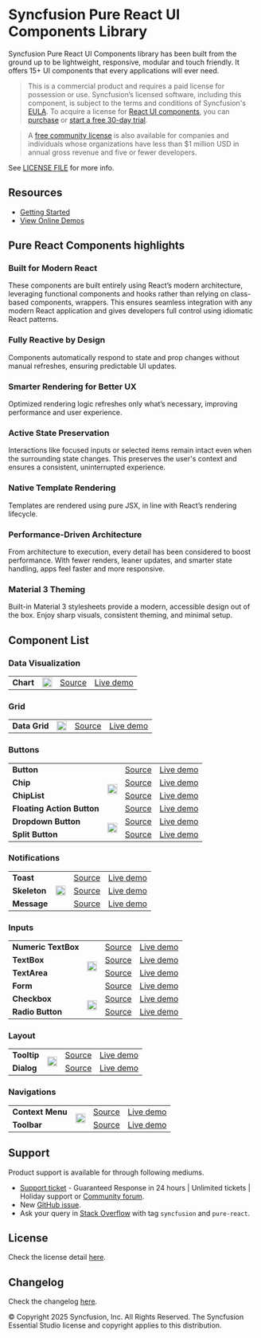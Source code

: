 # Syncfusion Pure React UI Components Library

Syncfusion Pure React UI Components library has been built from the ground up to be lightweight, responsive, modular and touch friendly. It offers 15+ UI components that every applications will ever need.

> This is a commercial product and requires a paid license for possession or use. Syncfusion’s licensed software, including this component, is subject to the terms and conditions of Syncfusion's [EULA](https://www.syncfusion.com/eula/es/). To acquire a license for [React UI components](https://www.syncfusion.com/react-components), you can [purchase](https://www.syncfusion.com/sales/products) or [start a free 30-day trial](https://www.syncfusion.com/account/manage-trials/start-trials).

> A [free community license](https://www.syncfusion.com/products/communitylicense) is also available for companies and individuals whose organizations have less than $1 million USD in annual gross revenue and five or fewer developers.

See [LICENSE FILE](https://github.com/syncfusion/react-ui-components/blob/master/license?utm_source=npm&utm_campaign=notification) for more info.


## Resources
* [Getting Started](https://react.syncfusion.com/overview/introduction)
* [View Online Demos](https://react.syncfusion.com/button)

## Pure React Components highlights

### Built for Modern React
These components are built entirely using React’s modern architecture, leveraging functional components and hooks rather than relying on class-based components, wrappers. This ensures seamless integration with any modern React application and gives developers full control using idiomatic React patterns.
 
### Fully Reactive by Design
Components automatically respond to state and prop changes without manual refreshes, ensuring predictable UI updates.
 
### Smarter Rendering for Better UX
Optimized rendering logic refreshes only what’s necessary, improving performance and user experience.
 
### Active State Preservation
Interactions like focused inputs or selected items remain intact even when the surrounding state changes. This preserves the user's context and ensures a consistent, uninterrupted experience.
 
### Native Template Rendering
Templates are rendered using pure JSX, in line with React’s rendering lifecycle.
 
### Performance-Driven Architecture
From architecture to execution, every detail has been considered to boost performance. With fewer renders, leaner updates, and smarter state handling, apps feel faster and more responsive.
 
### Material 3 Theming
Built-in Material 3 stylesheets provide a modern, accessible design out of the box. Enjoy sharp visuals, consistent theming, and minimal setup.

## Component List

### Data Visualization

<table>
   <tr>
       <td>
           <b>Chart</b>
       </td>
        <td rowspan="1">
           <a href="https://www.npmjs.com/package/@syncfusion/react-charts"><img src="https://ej2.syncfusion.com/github/images/npm-logo.png" alt="npm package @syncfusion/react-charts" title="@syncfusion/react-charts" style="height:20px;" />
       </td>
       <td>
           <a href="components/charts/src/chart">Source</a>
       </td>
       <td>
           <a href="https://react.syncfusion.com/chart/overview">Live demo</a>
       </td>
   </tr>
</table>

### Grid

<table>
   <tr>
       <td>
           <b>Data Grid</b>
       </td>
        <td rowspan="1">
           <a href="https://www.npmjs.com/package/@syncfusion/react-grid"><img src="https://ej2.syncfusion.com/github/images/npm-logo.png" alt="npm package @syncfusion/react-grid" title="@syncfusion/react-grid" style="height:20px;" />
       </td>
       <td>
           <a href="components/grid/src/grid">Source</a>
       </td>
       <td>
           <a href="https://react.syncfusion.com/data-grid/overview">Live demo</a>
       </td>
   </tr>
</table>


### Buttons

<table>
      <tr>
       <td>
           <b>Button</b>
       </td>
        <td rowspan="4">
           <a href="https://www.npmjs.com/package/@syncfusion/react-buttons"><img src="https://ej2.syncfusion.com/github/images/npm-logo.png" alt="npm package @syncfusion/react-buttons" title="@syncfusion/react-buttons" style="height:20px;" />
       </td>
       <td>
           <a href="components/buttons/src/button">Source</a>
       </td>
       <td>
           <a href="https://react.syncfusion.com/button">Live demo</a>
       </td>
   </tr>
   <tr>
       <td>
           <b>Chip</b>
       </td>
       <td>
           <a href="components/buttons/src/chip">Source</a>
       </td>
       <td>
           <a href="https://react.syncfusion.com/chip">Live demo</a>
       </td>
   </tr>
   <tr>
       <td>
           <b>ChipList</b>
       </td>
       <td>
           <a href="components/buttons/src/chipList">Source</a>
       </td>
       <td>
           <a href="https://react.syncfusion.com/chiplist">Live demo</a>
       </td>
   </tr>
   <tr>
       <td>
           <b>Floating Action Button</b>
       </td>
       <td>
           <a href="components/buttons/src/floating-action-button">Source</a>
       </td>
       <td>
           <a href="https://react.syncfusion.com/floating-action-button">Live demo</a>
       </td>
   </tr>
   <tr>
       <td>
          <b>Dropdown Button</b>
       </td>
        <td rowspan="2">
           <a href="https://www.npmjs.com/package/@syncfusion/react-splitbuttons"><img src="https://ej2.syncfusion.com/github/images/npm-logo.png" alt="npm package @syncfusion/react-splitbuttons" title="@syncfusion/react-splitbuttons" style="height:20px;" />
       </td>
       <td>
           <a href="components/splitbuttons/src/dropdown-button">Source</a>
       </td>
       <td>
           <a href="https://react.syncfusion.com/dropdown-button">Live demo</a>
       </td>
   </tr>
   <tr>
       <td>
          <b>Split Button</b>
       </td>
       <td>
           <a href="components/splitbuttons/src/split-button">Source</a>
       </td>
       <td>
           <a href="https://react.syncfusion.com/split-button">Live demo</a>
       </td>
   </tr>
</table>

### Notifications

<table>
   <tr>
       <td>
           <b>Toast</b>
       </td>
        <td rowspan="3">
           <a href="https://www.npmjs.com/package/@syncfusion/react-notifications"><img src="https://ej2.syncfusion.com/github/images/npm-logo.png" alt="npm package @syncfusion/react-notifications" title="@syncfusion/react-notifications" style="height:20px;" />
       </td>
       <td>
           <a href="components/notifications/src/toast">Source</a>
       </td>
       <td>
           <a href="https://react.syncfusion.com/toast">Live demo</a>
       </td>
   </tr>
   <tr>
       <td>
          <b>Skeleton</b>
       </td>
       <td>
           <a href="components/notifications/src/skeleton">Source</a>
       </td>
       <td>
           <a href="https://react.syncfusion.com/skeleton">Live demo</a>
       </td>
   </tr>
   <tr>
       <td>
          <b>Message</b>
       </td>
       <td>
           <a href="components/notifications/src/message">Source</a>
       </td>
       <td>
           <a href="https://react.syncfusion.com/message">Live demo</a>
       </td>
   </tr>
</table>

### Inputs

<table>
   <tr>
       <td>
           <b>Numeric TextBox</b>
       </td>
        <td rowspan="4">
           <a href="https://www.npmjs.com/package/@syncfusion/react-inputs"><img src="https://ej2.syncfusion.com/github/images/npm-logo.png" alt="npm package @syncfusion/react-inputs" title="@syncfusion/react-inputs" style="height:20px;" />
       </td>
       <td>
           <a href="components/inputs/src/numerictextbox">Source</a>
       </td>
       <td>
           <a href="https://react.syncfusion.com/numeric-textbox">Live demo</a>
       </td>
   </tr>
   <tr>
       <td>
           <b>TextBox</b>
       </td>
       <td>
           <a href="components/inputs/src/textbox">Source</a>
       </td>
       <td>
           <a href="https://react.syncfusion.com/textbox">Live demo</a>
       </td>
   </tr>
   <tr>
       <td>
           <b>TextArea</b>
       </td>
       <td>
           <a href="components/inputs/src/textarea">Source</a>
       </td>
       <td>
           <a href="https://react.syncfusion.com/textarea">Live demo</a>
       </td>
   </tr>
   <tr>
       <td>
           <b>Form</b>
       </td>
       <td>
           <a href="components/inputs/src/form-validator">Source</a>
       </td>
       <td>
           <a href="https://react.syncfusion.com/form">Live demo</a>
       </td>
   </tr>
   
   <tr>
       <td>
          <b>Checkbox</b>
       </td>
        <td rowspan="3">
           <a href="https://www.npmjs.com/package/@syncfusion/react-buttons"><img src="https://ej2.syncfusion.com/github/images/npm-logo.png" alt="npm package @syncfusion/react-buttons" title="@syncfusion/react-buttons" style="height:20px;" />
       </td>
       <td>
           <a href="components/buttons/src/button">Source</a>
       </td>
       <td>
           <a href="https://react.syncfusion.com/checkbox">Live demo</a>
       </td>
   </tr>
   <tr>
       <td>
          <b>Radio Button</b>
       </td>
       <td>
           <a href="components/buttons/src/radio-button">Source</a>
       </td>
       <td>
           <a href="https://react.syncfusion.com/radio-button">Live demo</a>
       </td>
   </tr>

</table>

### Layout

<table>
   <tr>
       <td>
           <b>Tooltip</b>
       </td>
        <td rowspan="2">
           <a href="https://www.npmjs.com/package/@syncfusion/react-popups"><img src="https://ej2.syncfusion.com/github/images/npm-logo.png" alt="npm package @syncfusion/react-popups" title="@syncfusion/react-popups" style="height:20px;" />
       </td>
       <td>
           <a href="components/popups/src/tooltip">Source</a>
       </td>
       <td>
           <a href="https://react.syncfusion.com/tooltip">Live demo</a>
       </td>
   </tr>
   <tr>
       <td>
           <b>Dialog</b>
       </td>
       <td>
           <a href="components/popups/src/dialog">Source</a>
       </td>
       <td>
           <a href="https://react.syncfusion.com/dialog">Live demo</a>
       </td>
   </tr>
</table>

### Navigations

<table>
   <tr>
       <td>
           <b>Context Menu</b>
       </td>
        <td rowspan="2">
           <a href="https://www.npmjs.com/package/@syncfusion/react-navigations"><img src="https://ej2.syncfusion.com/github/images/npm-logo.png" alt="npm package @syncfusion/react-navigations" title="@syncfusion/react-navigations" style="height:20px;" />
       </td>
       <td>
           <a href="components/navigations/src/contextMenu">Source</a>
       </td>
       <td>
           <a href="https://react.syncfusion.com/context-menu">Live demo</a>
       </td>
   </tr>
   <tr>
       <td>
           <b>Toolbar</b>
       </td>
       <td>
           <a href="components/navigations/src/toolbar">Source</a>
       </td>
       <td>
           <a href="https://react.syncfusion.com/toolbar">Live demo</a>
       </td>
   </tr>
</table>

## Support
 Product support is available for through following mediums.
 * [Support ticket](https://support.syncfusion.com/support/tickets/create) - Guaranteed Response in 24 hours | Unlimited tickets | Holiday support or [Community forum](https://www.syncfusion.com/forums/pure-react?utm_source=npm&utm_campaign=react-ui-components).
* New [GitHub issue](https://github.com/syncfusion/react-ui-components/issues/new).
* Ask your query in [Stack Overflow](https://stackoverflow.com/) with tag `syncfusion` and `pure-react`.
## License
Check the license detail [here](https://github.com/syncfusion/react-ui-components/blob/master/license).

## Changelog
Check the changelog [here](https://react-api.syncfusion.com/release-notes/31.1.17). 

&copy; Copyright 2025 Syncfusion, Inc. All Rights Reserved. The Syncfusion Essential Studio license and copyright applies to this distribution.